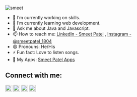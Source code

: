 ![smeet](https://user-images.githubusercontent.com/60186652/97124496-5411a180-1756-11eb-8a99-d0a132663b22.gif)




- 🔭 I’m currently working on skills.
- 🌱 I’m currently learning web development.
- 💬 Ask me about Java and Javascript.
- 📫 How to reach me: [LinkedIn - Smeet Patel](https://www.linkedin.com/in/smeet-patel-22b67a193/)  ,  [Instagram - @smeetpatel_1804](https://www.instagram.com/smeetpatel_1804/)
- 😄 Pronouns: He/His
- ⚡ Fun fact: Love to listen songs.
- 📱  My Apps: [Smeet Patel Apps](https://play.google.com/store/search?q=pub:%20Smeet%20Patel&c=apps)


## Connect with me:


<a href="https://mail.google.com/mail/u/0/?tab=rm&ogbl#inbox?compose=CllgCJlFmXZlPhSBLgBbvclFNhJrsnlxdzjwVCLQvCwNCzPWVszjSFxPFkwlVjtHQGQSRgFSchg">
<img   align="left" width="22px" style="max-width:100%;" src="https://cdn.jsdelivr.net/npm/simple-icons@v3/icons/gmail.svg" /> </a> 
<a href="https://www.linkedin.com/in/smeet-patel-22b67a193/">
<img align="left" width="22px" style="max-width:100%;" src="https://cdn.jsdelivr.net/npm/simple-icons@v3/icons/linkedin.svg" />  </a> 
  <a href="https://www.instagram.com/smeetpatel_1804/"> 
  <img align="left" width="22px" style="max-width:100%;" src="https://cdn.jsdelivr.net/npm/simple-icons@v3/icons/instagram.svg" />   </a> 
  <a href="https://smeetpatel2530.github.io/CV-Upgraded/">
<img align="left" width="22px" style="max-width:100%;" src="https://cdn.jsdelivr.net/npm/simple-icons@v3/icons/rss.svg"</a>
  
